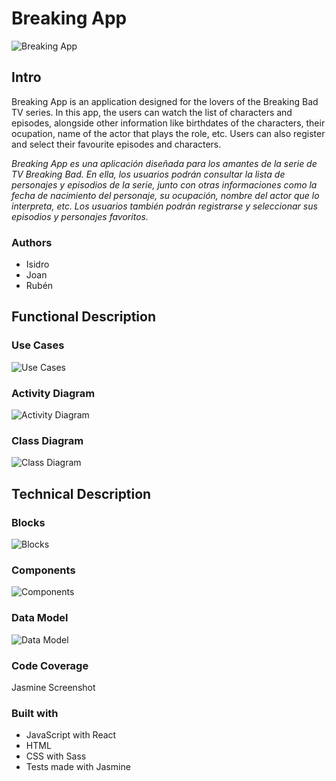 # Breaking App

![Breaking App](breaking-logo.png)

## Intro

Breaking App is an application designed for the lovers of the Breaking Bad TV series. In this app, the users can watch the list of characters and episodes, alongside other information like birthdates of the characters, their ocupation, name of the actor that plays the role, etc. Users can also register and select their favourite episodes and characters.

*Breaking App es una aplicación diseñada para los amantes de la serie de TV Breaking Bad. En ella, los usuarios podrán consultar la lista de personajes y episodios de la serie, junto con otras informaciones como la fecha de nacimiento del personaje, su ocupación, nombre del actor que lo interpreta, etc. Los usuarios también podrán registrarse y seleccionar sus episodios y personajes favoritos.*

### Authors

+ Isidro
+ Joan
+ Rubén

## Functional Description

### Use Cases

![Use Cases](use-cases.png)

### Activity Diagram

![Activity Diagram](activity.png)

### Class Diagram

![Class Diagram](class.png)

## Technical Description

### Blocks

![Blocks](blocks.png)

### Components

![Components](components.png)

### Data Model

![Data Model](data-model.png)

### Code Coverage

Jasmine Screenshot

### Built with

+ JavaScript with React
+ HTML
+ CSS with Sass
+ Tests made with Jasmine
